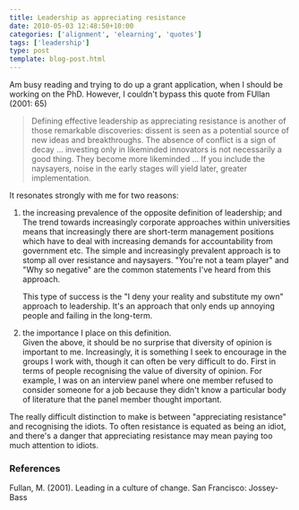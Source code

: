 ```yaml
---
title: Leadership as appreciating resistance
date: 2010-05-03 12:48:50+10:00
categories: ['alignment', 'elearning', 'quotes']
tags: ['leadership']
type: post
template: blog-post.html
---
```

Am busy reading and trying to do up a grant application, when I should be working on the PhD. However, I couldn't bypass this quote from FUllan (2001: 65)

> Defining effective leadership as appreciating resistance is another of those remarkable discoveries: dissent is seen as a potential source of new ideas and breakthroughs. The absence of conflict is a sign of decay ... investing only in likeminded innovators is not necessarily a good thing. They become more likeminded ... If you include the naysayers, noise in the early stages will yield later, greater implementation.

It resonates strongly with me for two reasons:

1. the increasing prevalence of the opposite definition of leadership; and  
    The trend towards increasingly corporate approaches within universities means that increasingly there are short-term management positions which have to deal with increasing demands for accountability from government etc. The simple and increasingly prevalent approach is to stomp all over resistance and naysayers. "You're not a team player" and "Why so negative" are the common statements I've heard from this approach.
    
    This type of success is the "I deny your reality and substitute my own" approach to leadership. It's an approach that only ends up annoying people and failing in the long-term.
    
2. the importance I place on this definition.  
    Given the above, it should be no surprise that diversity of opinion is important to me. Increasingly, it is something I seek to encourage in the groups I work with, though it can often be very difficult to do. First in terms of people recognising the value of diversity of opinion. For example, I was on an interview panel where one member refused to consider someone for a job because they didn't know a particular body of literature that the panel member thought important.

The really difficult distinction to make is between "appreciating resistance" and recognising the idiots. To often resistance is equated as being an idiot, and there's a danger that appreciating resistance may mean paying too much attention to idiots.

### References

Fullan, M. (2001). Leading in a culture of change. San Francisco: Jossey-Bass